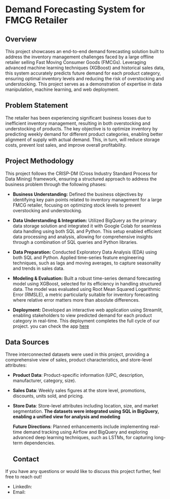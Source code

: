 # Demand Forecasting System for FMCG Retailer
## Overview
This project showcases an end-to-end demand forecasting solution built to address the inventory management challenges faced by a large offline retailer selling Fast Moving Consumer Goods (FMCGs). Leveraging advanced machine learning techniques (XGBoost) and historical sales data, this system accurately predicts future demand for each product category, ensuring optimal inventory levels and reducing the risk of overstocking and understocking. This project serves as a demonstration of expertise in data manipulation, machine learning, and web deployment.


## Problem Statement
The retailer has been experiencing significant business losses due to inefficient inventory management, resulting in both overstocking and understocking of products. The key objective is to optimize inventory by predicting weekly demand for different product categories, enabling better alignment of supply with actual demand. This, in turn, will reduce storage costs, prevent lost sales, and improve overall profitability.

## Project Methodology
This project follows the CRISP-DM (Cross Industry Standard Process for Data Mining) framework, ensuring a structured approach to address the business problem through the following phases:
* **Business Understanding:**
Defined the business objectives by identifying key pain points related to inventory management for a large FMCG retailer, focusing on optimizing stock levels to prevent overstocking and understocking.

* **Data Understanding & Integration:**
Utilized BigQuery as the primary data storage solution and integrated it with Google Colab for seamless data handling using both SQL and Python. This setup enabled efficient data processing and analysis, allowing for comprehensive insights through a combination of SQL queries and Python libraries.

* **Data Preparation:**
Conducted Exploratory Data Analysis (EDA) using both SQL and Python. Applied time-series feature engineering techniques, such as lags and moving averages, to capture seasonality and trends in sales data.

* **Modeling & Evaluation:**
Built a robust time-series demand forecasting model using XGBoost, selected for its efficiency in handling structured data. The model was evaluated using Root Mean Squared Logarithmic Error (RMSLE), a metric particularly suitable for inventory forecasting where relative error matters more than absolute differences.

* **Deployment:**
Developed an interactive web application using Streamlit, enabling stakeholders to view predicted demand for each product category in real-time. This deployment completes the full cycle of our project. you can check the app [here]([https://medium.com/tech-tales-business-trails/how-machine-learning-transformed-a-retail-chain-part-1-uncovering-insights-b3df8d236052](https://demand-forecasting-system-c3m3c2cxxz6z6fnatgasmv.streamlit.app/))

## Data Sources
Three interconnected datasets were used in this project, providing a comprehensive view of sales, product characteristics, and store-level attributes:

* **Product Data**: Product-specific information (UPC, description, manufacturer, category, size).
* **Sales Data**: Weekly sales figures at the store level, promotions, discounts, units sold, and pricing.
* **Store Data**: Store-level attributes including location, size, and market segmentation.
**The datasets were integrated using SQL in BigQuery, enabling a unified view for analysis and modeling**


  **Future Directions**:
Planned enhancements include implementing real-time demand tracking using Airflow and BigQuery and exploring advanced deep learning techniques, such as LSTMs, for capturing long-term dependencies.

  ## Contact
If you have any questions or would like to discuss this project further, feel free to reach out!
* LinkedIn:
* Email:
